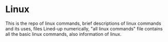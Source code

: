 # Linux
This is the repo of linux commands,
brief descriptions of linux commands and its uses,
files Lined-up numerically,
"all linux commands" file contains all the basic linux commands,
also information of linux.

